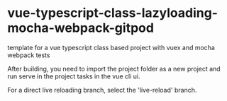 # vue-typescript-class-lazyloading-mocha-webpack-gitpod
template for a vue typescript class based project with vuex and mocha webpack tests


After building, you need to import the project folder as a new project and run serve in the project tasks in the vue cli ui.

For a direct live reloading branch, select the 'live-reload' branch.
